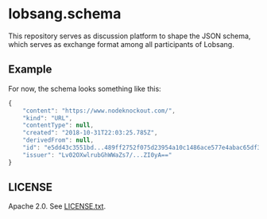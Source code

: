 # lobsang.schema

This repository serves as discussion platform to shape the JSON schema, which
serves as exchange format among all participants of Lobsang.

## Example

For now, the schema looks something like this:

```js
{
    "content": "https://www.nodeknockout.com/",
    "kind": "URL",
    "contentType": null,
    "created": "2018-10-31T22:03:25.785Z",
    "derivedFrom": null,
    "id": "e5dd43c3551bd...489ff2752f075d23954a10c1486ace577e4abac65df3b3ef4",
    "issuer": "Lv02OXwlrubGhWWaZs7/...ZI0yA=="
}
```

## LICENSE

Apache 2.0. See [LICENSE.txt][license].

[license]: ./LICENSE.txt
